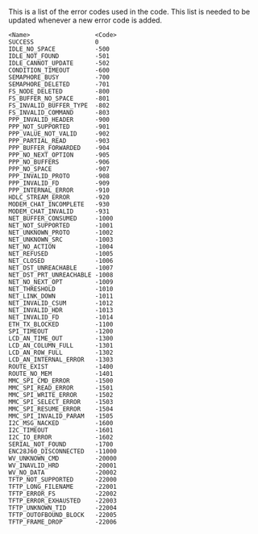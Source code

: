 This is a list of the error codes used in the code.
This list is needed to be updated whenever a new error code is added.

    <Name>                  <Code>
    SUCCESS                 0
    IDLE_NO_SPACE           -500
    IDLE_NOT_FOUND          -501
    IDLE_CANNOT_UPDATE      -502
    CONDITION_TIMEOUT       -600
    SEMAPHORE_BUSY          -700
    SEMAPHORE_DELETED       -701
    FS_NODE_DELETED         -800
    FS_BUFFER_NO_SPACE      -801
    FS_INVALID_BUFFER_TYPE  -802
    FS_INVALID_COMMAND      -803
    PPP_INVALID_HEADER      -900
    PPP_NOT_SUPPORTED       -901
    PPP_VALUE_NOT_VALID     -902
    PPP_PARTIAL_READ        -903
    PPP_BUFFER_FORWARDED    -904
    PPP_NO_NEXT_OPTION      -905
    PPP_NO_BUFFERS          -906
    PPP_NO_SPACE            -907
    PPP_INVALID_PROTO       -908
    PPP_INVALID_FD          -909
    PPP_INTERNAL_ERROR      -910
    HDLC_STREAM_ERROR       -920
    MODEM_CHAT_INCOMPLETE   -930
    MODEM_CHAT_INVALID      -931
    NET_BUFFER_CONSUMED     -1000
    NET_NOT_SUPPORTED       -1001
    NET_UNKNOWN_PROTO       -1002
    NET_UNKNOWN_SRC         -1003
    NET_NO_ACTION           -1004
    NET_REFUSED             -1005
    NET_CLOSED              -1006
    NET_DST_UNREACHABLE     -1007
    NET_DST_PRT_UNREACHABLE -1008
    NET_NO_NEXT_OPT         -1009
    NET_THRESHOLD           -1010
    NET_LINK_DOWN           -1011
    NET_INVALID_CSUM        -1012
    NET_INVALID_HDR         -1013
    NET_INVALID_FD          -1014
    ETH_TX_BLOCKED          -1100
    SPI_TIMEOUT             -1200
    LCD_AN_TIME_OUT         -1300
    LCD_AN_COLUMN_FULL      -1301
    LCD_AN_ROW_FULL         -1302
    LCD_AN_INTERNAL_ERROR   -1303
    ROUTE_EXIST             -1400
    ROUTE_NO_MEM            -1401
    MMC_SPI_CMD_ERROR       -1500
    MMC_SPI_READ_ERROR      -1501
    MMC_SPI_WRITE_ERROR     -1502
    MMC_SPI_SELECT_ERROR    -1503
    MMC_SPI_RESUME_ERROR    -1504
    MMC_SPI_INVALID_PARAM   -1505
    I2C_MSG_NACKED          -1600
    I2C_TIMEOUT             -1601
    I2C_IO_ERROR            -1602
    SERIAL_NOT_FOUND        -1700
    ENC28J60_DISCONNECTED   -11000
    WV_UNKNOWN_CMD          -20000
    WV_INAVLID_HRD          -20001
    WV_NO_DATA              -20002
    TFTP_NOT_SUPPORTED      -22000
    TFTP_LONG_FILENAME      -22001
    TFTP_ERROR_FS           -22002
    TFTP_ERROR_EXHAUSTED    -22003
    TFTP_UNKNOWN_TID        -22004
    TFTP_OUTOFBOUND_BLOCK   -22005
    TFTP_FRAME_DROP         -22006
